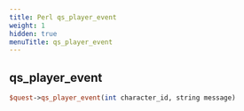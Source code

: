 ```yaml
---
title: Perl qs_player_event
weight: 1
hidden: true
menuTitle: qs_player_event
---
```

## qs_player_event
```perl
$quest->qs_player_event(int character_id, string message)
```